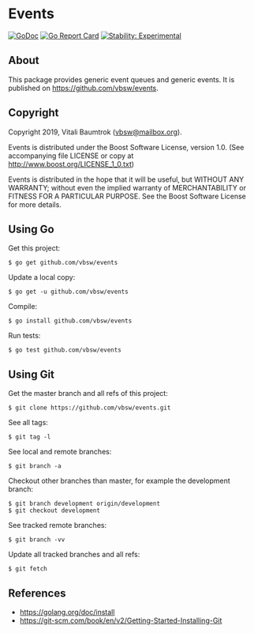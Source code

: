 # Events

[![GoDoc](https://godoc.org/github.com/vbsw/events?status.svg)](https://godoc.org/github.com/vbsw/events) [![Go Report Card](https://goreportcard.com/badge/github.com/vbsw/events)](https://goreportcard.com/report/github.com/vbsw/events) [![Stability: Experimental](https://masterminds.github.io/stability/experimental.svg)](https://masterminds.github.io/stability/experimental.html)

## About
This package provides generic event queues and generic events. It is published on <https://github.com/vbsw/events>.

## Copyright
Copyright 2019, Vitali Baumtrok (vbsw@mailbox.org).

Events is distributed under the Boost Software License, version 1.0. (See accompanying file LICENSE or copy at <http://www.boost.org/LICENSE_1_0.txt>)

Events is distributed in the hope that it will be useful, but WITHOUT ANY WARRANTY; without even the implied warranty of MERCHANTABILITY or FITNESS FOR A PARTICULAR PURPOSE. See the Boost Software License for more details.

## Using Go
Get this project:

	$ go get github.com/vbsw/events

Update a local copy:

	$ go get -u github.com/vbsw/events

Compile:

	$ go install github.com/vbsw/events

Run tests:

	$ go test github.com/vbsw/events

## Using Git
Get the master branch and all refs of this project:

	$ git clone https://github.com/vbsw/events.git

See all tags:

	$ git tag -l

See local and remote branches:

	$ git branch -a

Checkout other branches than master, for example the development branch:

	$ git branch development origin/development
	$ git checkout development

See tracked remote branches:

	$ git branch -vv

Update all tracked branches and all refs:

	$ git fetch

## References
- <https://golang.org/doc/install>
- <https://git-scm.com/book/en/v2/Getting-Started-Installing-Git>
